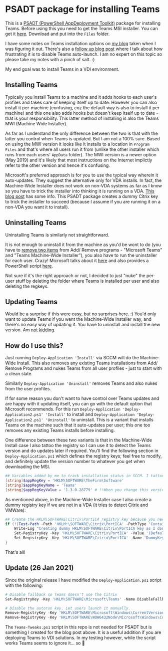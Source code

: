 # PSADT package for installing Teams
This is a [PSADT (PowerShell AppDeployment Toolkit)](https://psappdeploytoolkit.com/) package for installing Teams. Before using this you need to get the Teams MSI installer. You can get it [here](https://docs.microsoft.com/en-us/microsoftteams/msi-deployment). Download and put into the `Files` folder. 

I have some notes on Teams installation options on [my blog](https://rakhesh.com/citrix/notes-on-teams-locations-installing-etc/) taken when I was figuring it out. There's also a [follow up blog post](https://rakhesh.com/?p=5456&preview=true) where I talk about how frustrating it is to disable Teams auto-launch. I am no expert on this topic so please take my notes with a pinch of salt. :) 

My end goal was to install Teams in a VDI environment. 

## Installing Teams
Typically you install Teams to a machine and it adds hooks to each user's profiles and takes care of keeping itself up to date. However you can also install it per-machine (confusing, coz the default way is also to install it per machine) and this one also adds hooks but doesn't keep itself up to date - that is your responsibility. This latter method of installing is also the Teams MWI (Machine Wide Installer). 

As far as I understand the only difference between the two is that with the latter you control when Teams is updated. But I am not a 100% sure. Based on using the MWI version it looks like it installs to a location in `Program Files` and that's where all users run it from (unlike the other installer which runs from each users' `AppData` folder). The MWI version is a newer option (May 2019) and it's likely that most instructions on the Internet implictly refer to the other version and hence it's confusing. 

Microsoft's preferred approach is for you to use the typical way wherein it auto-updates. They suggest the alternative only for VDA installs. In fact, the Machine-Wide Installer does not work on non-VDA systems as far as I know so you have to trick the installer into thinking it is running on a VDA. [This blog post](https://www.masterpackager.com/blog/mst-to-install-microsoft-teams-msi-vdi-to-regular-windows-10) has some info. This PSADT package creates a dummy Citrix key to trick the installer to succeed (because I assume if you are running it on a non-VDA you want it to install).

## Uninstalling Teams
Uninstalling Teams is similarly not straightforward. 

It is not enough to uninstall it from the machine as you'd be wont to do (you have to [remove two items](https://support.microsoft.com/en-gb/office/uninstall-microsoft-teams-3b159754-3c26-4952-abe7-57d27f5f4c81?ui=en-us&rs=en-gb&ad=gb#ID0EAABAAA=Desktop) from Add/ Remove programs - "Microsoft Teams" and "Teams Machine-Wide Installer"), you also have to run the uninstaller for each user. Crazy! Microsoft talks about it [here](https://docs.microsoft.com/en-us/microsoftteams/msi-deployment#clean-up-and-redeployment-procedure) and also provides a PowerShell script [here](https://docs.microsoft.com/en-us/microsoftteams/scripts/powershell-script-deployment-cleanup).

Not sure if it's the right approach or not, I decided to just "nuke" the per-user stuff by deleting the folder where Teams is installed per user and also deleting the regkeys.

## Updating Teams
Would be a surprise if this were easy, but no surprises here. :) You'd only want to update Teams if you went the Machine-Wide Installer way, and there's no easy way of updating it. You have to uninstall and install the new version. Am [not kidding](https://docs.microsoft.com/en-us/microsoftteams/teams-client-update#what-about-updates-to-teams-on-vdi).

## How do I use this?
Just running `Deploy-Application 'Install'` via SCCM will do the Machine-Wide Install. This also removes any existing Teams installations from Add/ Remove Programs and nukes Teams from all user profiles - just to start with a clean slate. 

Similarly `Deploy-Application 'Uninstall'` removes Teams and also nukes from the user profiles.

If for some reason you don't want to have control over Teams updates and are happy with it updating itself, you can go with the default option that Microsoft recommends. For this run `Deploy-Application 'Deploy-Application2.ps1' 'Install'` to install and `Deploy-Application 'Deploy-Application2.ps1' 'Uninstall'` to uninstall. This is a variant that installs Teams on the machine such that it auto-updates per user; this one too removes any existing Teams installs before installing.

One difference between these two variants is that in the Machine-Wide Install case I also tattoo the registry so I can use it to detect the Teams version and do updates later if required. You'll find the following section in `Deploy-Application.ps1` which defines the registry keys; feel free to modify, and definitely update the version number to whatever you get when downloading the MSI.

```powershell
## Variables added by me to track installation status in SCCM. I tattoo these in the registry.
[string]$appRegKey = 'HKLM\SOFTWARE\TheFirm\Software'
[string]$appRegKeyName = 'Teams'
[string]$appRegKeyValue = '1.3.0.28779' # !!When you change this version be sure to update the detection method!!
```

As mentioned above, in the Machine-Wide Installer case I also create a dummy registry key if we are not in a VDA (it tries to detect Citrix and VMWare):

```powershell
## Create the HKLM\SOFTWARE\Citrix\PortICA registry key because you need that for the MWI install
if (!(Test-Path -Path 'HKLM:\SOFTWARE\Citrix\PortICA' -PathType 'Container') -and !(Test-Path -Path 'HKLM:\Software\VMware, Inc.\VMware VDM\Agent' -PathType 'Container')) {
    Write-Log "Creating dummy HKLM\SOFTWARE\Citrix\PortICA key as I don't seem to be running on a VDA"
    Set-RegistryKey -Key 'HKLM\SOFTWARE\Citrix\PortICA' -Value '(Default)'
    Set-RegistryKey -Key 'HKLM\SOFTWARE\Citrix\PortICA' -Name 'DummyKey' -Value 'Created to trick Teams' -Type 'String'
}
```

That's all!

## Update (26 Jan 2021)
Since the original release I have modified the `Deploy-Application.ps1` script with the following:

```powershell
# Disable fallback so Teams doesn't use the Citrix 
Set-RegistryKey -Key 'HKLM\SOFTWARE\Microsoft\Teams' -Name DisableFallback -Value '1' -Type DWord

# Disable the autorun key. Let users launch it manually.
Remove-RegistryKey -Key 'HKLM\SOFTWARE\Microsoft\Windows\CurrentVersion\Run' -Name 'Teams'
Remove-RegistryKey -Key 'HKLM\SOFTWARE\WOW6432Node\Microsoft\Windows\CurrentVersion\Run' -Name 'Teams'
```

The `Teams-Tweaks.ps1` script in this repo is not needed for PSADT but is something I created for the blog post above. It is a useful addition if you are deploying Teams to VDI solutions. In my testing however, while the script works Teams seems to ignore it... so 🤷

